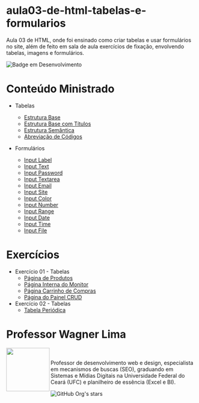 # aula03-de-html-tabelas-e-formularios
 Aula 03 de HTML, onde foi ensinado como criar tabelas e usar formulários no site, além de feito em sala de aula exercícios de fixação, envolvendo tabelas, imagens e formulários. 

![Badge em Desenvolvimento](http://img.shields.io/static/v1?label=STATUS&message=FINALIZADO&color=GREEN&style=for-the-badge)

# Conteúdo Ministrado 

* Tabelas
  * [Estrutura Base](https://github.com/wagnerlimanet/aula03-de-html-tabelas-e-formularios/blob/main/tab-estrutura-simples-tabelas.html)
  * [Estrutura Base com Títulos](https://github.com/wagnerlimanet/aula03-de-html-tabelas-e-formularios/blob/main/tab-estrutura-titulo-tabelas.html)
  * [Estrutura Semântica](https://github.com/wagnerlimanet/aula03-de-html-tabelas-e-formularios/blob/main/tab-estrutura-semantica-tabelas.html)
  * [Abreviação de Códigos](https://github.com/wagnerlimanet/aula03-de-html-tabelas-e-formularios/blob/main/tab-abreviacao-de-codigos.html)
 
* Formulários
  * [Input Label](https://github.com/wagnerlimanet/aula03-de-html-tabelas-e-formularios/blob/main/form-label-input.html)
  * [Input Text](https://github.com/wagnerlimanet/aula03-de-html-tabelas-e-formularios/blob/main/form-input-text.html)
  * [Input Password](https://github.com/wagnerlimanet/aula03-de-html-tabelas-e-formularios/blob/main/form-input-password.html)
  * [Input Textarea](https://github.com/wagnerlimanet/aula03-de-html-tabelas-e-formularios/blob/main/form-textarea.html)
  * [Input Email](https://github.com/wagnerlimanet/aula03-de-html-tabelas-e-formularios/blob/main/form-input-email.html)
  * [Input Site](https://github.com/wagnerlimanet/aula03-de-html-tabelas-e-formularios/blob/main/form-input-site.html)
  * [Input Color](https://github.com/wagnerlimanet/aula03-de-html-tabelas-e-formularios/blob/main/form-input-color.html)
  * [Input Number](https://github.com/wagnerlimanet/aula03-de-html-tabelas-e-formularios/blob/main/form-input-number.html)
  * [Input Range](https://github.com/wagnerlimanet/aula03-de-html-tabelas-e-formularios/blob/main/form-input-range.html)
  * [Input Date](https://github.com/wagnerlimanet/aula03-de-html-tabelas-e-formularios/blob/main/form-input-date.html)
  * [Input Time](https://github.com/wagnerlimanet/aula03-de-html-tabelas-e-formularios/blob/main/form-input-time.html)
  * [Input File](https://github.com/wagnerlimanet/aula03-de-html-tabelas-e-formularios/blob/main/form-input-file.html)

  
# Exercícios 

* Exercício 01 - Tabelas
  * [Página de Produtos](https://github.com/wagnerlimanet/aula03-de-html-tabelas-e-formularios/blob/main/exercicio001-%5Bp1%5D-tabelas-produtos.html)
  * [Página Interna do Monitor](https://github.com/wagnerlimanet/aula03-de-html-tabelas-e-formularios/blob/main/exercicio001-%5Bp2%5D-tabelas-monitor.html)
  * [Página Carrinho de Compras](https://github.com/wagnerlimanet/aula03-de-html-tabelas-e-formularios/blob/main/exercicio001-%5Bp3%5D-tabelas-carrinho-de-compras.html) 
  * [Página do Painel CRUD](https://github.com/wagnerlimanet/aula03-de-html-tabelas-e-formularios/blob/main/exercicio001-%5Bp4%5D-tabelas-painel-admin.html)
* Exercício 02 - Tabelas
  * [Tabela Periódica](https://github.com/wagnerlimanet/aula03-de-html-tabelas-e-formularios/blob/main/exercicio001-%5Bp1%5D-tabelas-produtos.html)

# Professor Wagner Lima
<img loading="lazy" src="https://avatars.githubusercontent.com/u/80631657?v=4" width=115 align=left>
<br>
<p> Professor de desenvolvimento web e design, especialista em mecanismos de buscas (SEO), graduando em Sistemas e Mídias Digitais na Universidade Federal do Ceará (UFC) e planilheiro de essência (Excel e BI). </p> 

![GitHub Org's stars](https://img.shields.io/github/stars/wagnerlimanet?style=social)
